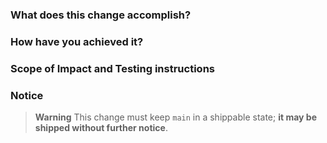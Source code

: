 <!--
Need help in filling this out? See the [guide](https://github.com/Shopify/android-testify/blob/main/CONTRIBUTING.md).
-->

### What does this change accomplish?

<!-- A brief description of the purpose for this PR -->

<!-- 
If this PR fixes an existing issue, please link it here and use a supported keyword to automatically mark the issue as resolved
https://docs.github.com/en/issues/tracking-your-work-with-issues/linking-a-pull-request-to-an-issue#linking-a-pull-request-to-an-issue-using-a-keyword
-->

### How have you achieved it?

<!-- Explanation of the changes. Include diagrams and documentation as necessary. -->

### Scope of Impact and Testing instructions

<!-- What has changed? Are these breaking changes? How can the changes be verified? -->
<!-- Please add a [CHANGELOG](https://github.com/ndtp/android-testify/blob/main/CHANGELOG.md) entry for any user-visible modifications -->

### Notice

> **Warning**
> This change must keep `main` in a shippable state; **it may be shipped without further notice**.

